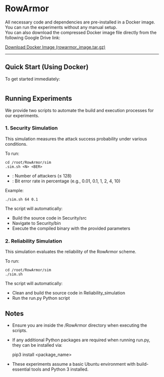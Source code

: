 # RowArmor
All necessary code and dependencies are pre-installed in a Docker image.  
You can run the experiments without any manual setup.  
You can also download the compressed Docker image file directly from the following Google Drive link:

[Download Docker Image (rowarmor_image.tar.gz)](https://drive.google.com/uc?export=download&id=1-I07lHINtrVXqAi_Qrurnv20dJWff0k3)

---

## Quick Start (Using Docker)

To get started immediately:

```bash


```

## Running Experiments

We provide two scripts to automate the build and execution processes for our experiments.

### 1. Security Simulation

This simulation measures the attack success probability under various conditions.

To run:

    cd /root/RowArmor/sim
    .sim.sh <N> <BER>

- <N>: Number of attackers (≤ 128)
- <BER>: Bit error rate in percentage (e.g., 0.01, 0.1, 1, 2, 4, 10)

Example:

    ./sim.sh 64 0.1

The script will automatically:
- Build the source code in Security/src
- Navigate to Security/bin
- Execute the compiled binary with the provided parameters

### 2. Reliability Simulation

This simulation evaluates the reliability of the RowArmor scheme.

To run:

    cd /root/RowArmor/sim
    ./sim.sh

The script will automatically:
- Clean and build the source code in Reliability_simulation
- Run the run.py Python script

## Notes

- Ensure you are inside the /RowArmor directory when executing the scripts.
- If any additional Python packages are required when running run.py, they can be installed via:

    pip3 install <package_name>

- These experiments assume a basic Ubuntu environment with build-essential tools and Python 3 installed.

